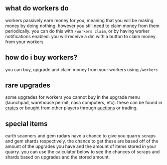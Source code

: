 <script>
  import DocsTemplate from "$lib/components/docs/DocsTemplate.svelte"
  import ItemModal from "$lib/components/docs/ItemModal.svelte"
  import Calculator from "./calculator.svelte"
</script>

<DocsTemplate title='workers' />

## what do workers do

workers passively earn money for you, meaning that you will be making money by doing nothing, however you still need to claim money from them periodically. you can do this with `/workers claim`, or by having worker notifications enabled. you will receive a dm with a button to claim money from your workers

## how do i buy workers?

you can buy, upgrade and claim money from your workers using `/workers`

## rare upgrades

some upgrades for workers you cannot buy in the upgrade menu (launchpad, warehouse permit, nasa computers, etc). these can be found in [crates](/docs/economy/items/crates?crate=workers) or bought from other players through [auctions](/docs/economy/items/inventory) or trading.

## special items

<ItemModal item="earth_scanner">earth scanners</ItemModal> and <ItemModal item="gem_radar">gem radars</ItemModal> have a chance to give you quarry scraps and gem shards respectively. the chance to get these are based off of the amount of the upgrades you have and the amount of items stored in your quarry. you can use the calculator below to see the chances of scraps and shards based on upgrades and the stored amount.

<Calculator />
